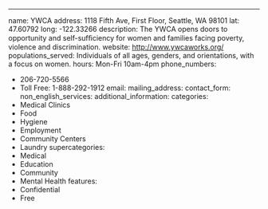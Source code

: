 ---
name: YWCA
address: 1118 Fifth Ave, First Floor, Seattle, WA 98101
lat: 47.60792
long: -122.33266
description: The YWCA opens doors to opportunity and self-sufﬁciency for women and families facing poverty, violence and discrimination.
website: http://www.ywcaworks.org/
populations_served: Individuals of all ages, genders, and orientations, with a focus on women.
hours: Mon-Fri 10am-4pm
phone_numbers: 
  - 206-720-5566 
  - Toll Free: 1-888-292-1912
email: 
mailing_address:
contact_form:
non_english_services: 
additional_information:
categories:
  - Medical Clinics
  - Food
  - Hygiene
  - Employment
  - Community Centers
  - Laundry
supercategories:
  - Medical
  - Education
  - Community
  - Mental Health
features:
  - Confidential
  - Free